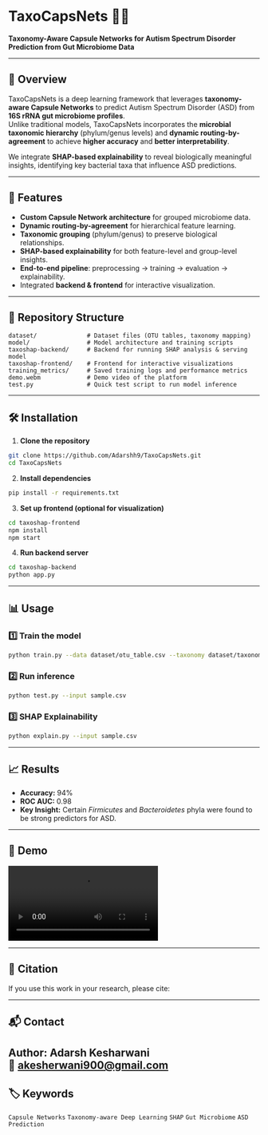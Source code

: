 # TaxoCapsNets 🧬🧠
**Taxonomy-Aware Capsule Networks for Autism Spectrum Disorder Prediction from Gut Microbiome Data**

---

## 📌 Overview
TaxoCapsNets is a deep learning framework that leverages **taxonomy-aware Capsule Networks** to predict Autism Spectrum Disorder (ASD) from **16S rRNA gut microbiome profiles**.  
Unlike traditional models, TaxoCapsNets incorporates the **microbial taxonomic hierarchy** (phylum/genus levels) and **dynamic routing-by-agreement** to achieve **higher accuracy** and **better interpretability**.

We integrate **SHAP-based explainability** to reveal biologically meaningful insights, identifying key bacterial taxa that influence ASD predictions.

---

## 🚀 Features
- **Custom Capsule Network architecture** for grouped microbiome data.
- **Dynamic routing-by-agreement** for hierarchical feature learning.
- **Taxonomic grouping** (phylum/genus) to preserve biological relationships.
- **SHAP-based explainability** for both feature-level and group-level insights.
- **End-to-end pipeline**: preprocessing → training → evaluation → explainability.
- Integrated **backend & frontend** for interactive visualization.

---

## 📂 Repository Structure
```
dataset/              # Dataset files (OTU tables, taxonomy mapping)
model/                # Model architecture and training scripts
taxoshap-backend/     # Backend for running SHAP analysis & serving model
taxoshap-frontend/    # Frontend for interactive visualizations
training_metrics/     # Saved training logs and performance metrics
demo.webm             # Demo video of the platform
test.py               # Quick test script to run model inference
```

---

## 🛠 Installation
1. **Clone the repository**
```bash
git clone https://github.com/Adarshh9/TaxoCapsNets.git
cd TaxoCapsNets
```

2. **Install dependencies**
```bash
pip install -r requirements.txt
```

3. **Set up frontend (optional for visualization)**
```bash
cd taxoshap-frontend
npm install
npm start
```

4. **Run backend server**
```bash
cd taxoshap-backend
python app.py
```

---

## 📊 Usage

### 1️⃣ Train the model
```bash
python train.py --data dataset/otu_table.csv --taxonomy dataset/taxonomy.csv
```

### 2️⃣ Run inference
```bash
python test.py --input sample.csv
```

### 3️⃣ SHAP Explainability
```bash
python explain.py --input sample.csv
```

---

## 📈 Results
* **Accuracy:** 94%
* **ROC AUC:** 0.98
* **Key Insight:** Certain *Firmicutes* and *Bacteroidetes* phyla were found to be strong predictors for ASD.

---

## 🎥 Demo
![Demo](demo.webm)

---

## 📜 Citation
If you use this work in your research, please cite:

---

## 📬 Contact
**Author:** Adarsh Kesharwani  
📧 [akesherwani900@gmail.com](mailto:akesherwani900@gmail.com)  
---

## 🏷 Keywords
`Capsule Networks` `Taxonomy-aware Deep Learning` `SHAP` `Gut Microbiome` `ASD Prediction`
